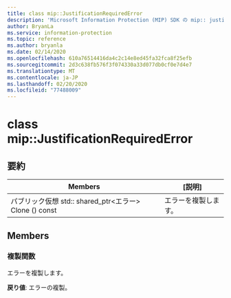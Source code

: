 ```yaml
---
title: class mip::JustificationRequiredError
description: 'Microsoft Information Protection (MIP) SDK の mip:: justificationrequirederror クラスについて説明します。'
author: BryanLa
ms.service: information-protection
ms.topic: reference
ms.author: bryanla
ms.date: 02/14/2020
ms.openlocfilehash: 610a76514416da4c2c14e8ed45fa32fca8f25efb
ms.sourcegitcommit: 2d3c638fb576f3f074330a33d077db0cf0e7d4e7
ms.translationtype: MT
ms.contentlocale: ja-JP
ms.lasthandoff: 02/20/2020
ms.locfileid: "77488009"
---
```

# <a name="class-mipjustificationrequirederror"></a>class mip::JustificationRequiredError 
  
## <a name="summary"></a>要約
 Members                        | [説明]                                
--------------------------------|---------------------------------------------
パブリック仮想 std:: shared_ptr\<エラー\> Clone () const  |  エラーを複製します。
  
## <a name="members"></a>Members
  
### <a name="clone-function"></a>複製関数
エラーを複製します。

  
**戻り値**: エラーの複製。